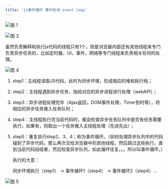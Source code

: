 ```yaml
---
title: 'js事件循环 事件轮询 event loop'
---
```


![图 1](https://wonganber-picgo.oss-cn-hangzhou.aliyuncs.com/picgo/2021-03-23-19-04-03.png)  

![图 3](https://wonganber-picgo.oss-cn-hangzhou.aliyuncs.com/picgo/2021-03-23-19-05-05.png)  

虽然负责解释和执行js代码的线程只有1个，但是浏览器内部还有其他线程来专门负责异步任务的，比如定时器，UI，事件，网络等专门线程来负责相关任何的处理。

![图 4](https://wonganber-picgo.oss-cn-hangzhou.aliyuncs.com/picgo/2021-03-23-19-05-32.png)  

1. step1：主线程读取JS代码，此时为同步环境，形成相应的堆和执行栈；

2. step2：主线程遇到异步任务，指给对应的异步进程进行处理（webAPI）；

3. step3：异步进程处理完毕（Ajax返回，DOM事件处理，Timer到时等），将相应的异步任务推入任务队列；

4. step4：主线程执行完当前代码时，都会检查异步任务队列中是否有任务需要执行，如果有，则取出一个任务推入主线程处理（先进先出）；

5. step5：重复执行step2、3、4；称为事件循环。（如何处理异步队列中的代码碰到了异步代码，那么再次交给浏览器中的其他线程，然后跳过这些执行，直到当前代码段结束，然后检查异步队列，如此循环往复。。。所以叫事件循环。） 

   执行的大意： 

    同步环境执行（step1） -> 事件循环1（step4） -> 事件循环2（step4）…

![图 5](https://wonganber-picgo.oss-cn-hangzhou.aliyuncs.com/picgo/2021-03-23-19-05-58.png)  
